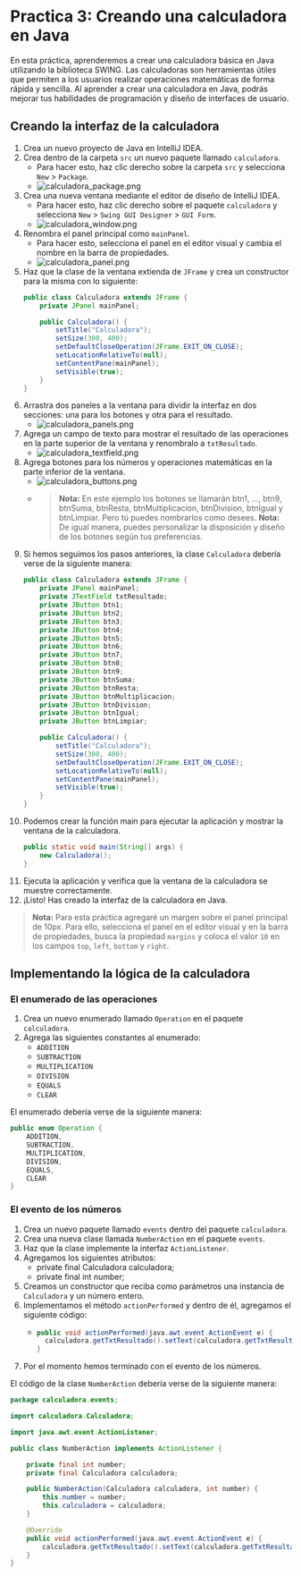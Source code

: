 # Practica 3: Creando una calculadora en Java

En esta práctica, aprenderemos a crear una calculadora básica en Java utilizando la biblioteca SWING. Las calculadoras
son herramientas útiles que permiten a los usuarios realizar operaciones matemáticas de forma rápida y sencilla. Al
aprender a crear una calculadora en Java, podrás mejorar tus habilidades de programación y diseño de interfaces de
usuario.

## Creando la interfaz de la calculadora

1. Crea un nuevo proyecto de Java en IntelliJ IDEA.
2. Crea dentro de la carpeta `src` un nuevo paquete llamado `calculadora`.
    - Para hacer esto, haz clic derecho sobre la carpeta `src` y selecciona `New` > `Package`.
    - ![calculadora_package.png](calculadora_package.png)
3. Crea una nueva ventana mediante el editor de diseño de IntelliJ IDEA.
    - Para hacer esto, haz clic derecho sobre el paquete `calculadora` y selecciona
      `New` > `Swing GUI Designer` > `GUI Form`.
    - ![calculadora_window.png](calculadora_window.png)
4. Renombra el panel principal como `mainPanel`.
    - Para hacer esto, selecciona el panel en el editor visual y cambia el nombre en la barra de propiedades.
    - ![calculadora_panel.png](calculadora_panel.png)
5. Haz que la clase de la ventana extienda de `JFrame` y crea un constructor para la misma con lo siguiente:
    ```java
    public class Calculadora extends JFrame {
        private JPanel mainPanel;

        public Calculadora() {
            setTitle("Calculadora");
            setSize(300, 400);
            setDefaultCloseOperation(JFrame.EXIT_ON_CLOSE);
            setLocationRelativeTo(null);
            setContentPane(mainPanel);
            setVisible(true);
        }
    }
    ```
6. Arrastra dos paneles a la ventana para dividir la interfaz en dos secciones: una para los botones y otra para el
   resultado.
    - ![calculadora_panels.png](calculadora_paneles.png)
7. Agrega un campo de texto para mostrar el resultado de las operaciones en la parte superior de la ventana y renombralo
   a `txtResultado`.
    - ![calculadora_textfield.png](calculadora_textfield.png)
8. Agrega botones para los números y operaciones matemáticas en la parte inferior de la ventana.
    - ![calculadora_buttons.png](calculadora_buttons.png)
    - > **Nota:** En este ejemplo los botones se llamarán btn1, ..., btn9, btnSuma, btnResta, btnMultiplicacion,
      btnDivision, btnIgual y btnLimpiar. Pero tú puedes nombrarlos como desees.
      > **Nota:** De igual manera, puedes personalizar la disposición y diseño de los botones según tus preferencias.
9. Si hemos seguimos los pasos anteriores, la clase `Calculadora` debería verse de la siguiente manera:
    ```java
    public class Calculadora extends JFrame {
        private JPanel mainPanel;
        private JTextField txtResultado;
        private JButton btn1;
        private JButton btn2;
        private JButton btn3;
        private JButton btn4;
        private JButton btn5;
        private JButton btn6;
        private JButton btn7;
        private JButton btn8;
        private JButton btn9;
        private JButton btnSuma;
        private JButton btnResta;
        private JButton btnMultiplicacion;
        private JButton btnDivision;
        private JButton btnIgual;
        private JButton btnLimpiar;

        public Calculadora() {
            setTitle("Calculadora");
            setSize(300, 400);
            setDefaultCloseOperation(JFrame.EXIT_ON_CLOSE);
            setLocationRelativeTo(null);
            setContentPane(mainPanel);
            setVisible(true);
        }
    }
    ```
10. Podemos crear la función main para ejecutar la aplicación y mostrar la ventana de la calculadora.
    ```java
    public static void main(String[] args) {
        new Calculadora();
    }
    ```
11. Ejecuta la aplicación y verifica que la ventana de la calculadora se muestre correctamente.
12. ¡Listo! Has creado la interfaz de la calculadora en Java.

> **Nota:** Para esta práctica agregaré un margen sobre el panel principal de 10px. Para ello, selecciona el panel en el
> editor visual y en la barra de propiedades, busca la propiedad `margins` y coloca el valor `10` en los campos `top`,
> `left`, `bottom` y `right`.

## Implementando la lógica de la calculadora

### El enumerado de las operaciones

1. Crea un nuevo enumerado llamado `Operation` en el paquete `calculadora`.
2. Agrega las siguientes constantes al enumerado:
    - `ADDITION`
    - `SUBTRACTION`
    - `MULTIPLICATION`
    - `DIVISION`
    - `EQUALS`
    - `CLEAR`

El enumerado debería verse de la siguiente manera:

```java
public enum Operation {
    ADDITION,
    SUBTRACTION,
    MULTIPLICATION,
    DIVISION,
    EQUALS,
    CLEAR
}
```

### El evento de los números

1. Crea un nuevo paquete llamado `events` dentro del paquete `calculadora`.
2. Crea una nueva clase llamada `NumberAction` en el paquete `events`.
3. Haz que la clase implemente la interfaz `ActionListener`.
4. Agregamos los siguientes atributos:
    - private final Calculadora calculadora;
    - private final int number;
5. Creamos un constructor que reciba como parámetros una instancia de `Calculadora` y un número entero.
6. Implementamos el método `actionPerformed` y dentro de él, agregamos el siguiente código:
    - ```java
      public void actionPerformed(java.awt.event.ActionEvent e) {
        calculadora.getTxtResultado().setText(calculadora.getTxtResultado().getText() + number);
      }
      ```
7. Por el momento hemos terminado con el evento de los números.

El código de la clase `NumberAction` debería verse de la siguiente manera:

```java
package calculadora.events;

import calculadora.Calculadora;

import java.awt.event.ActionListener;

public class NumberAction implements ActionListener {

    private final int number;
    private final Calculadora calculadora;

    public NumberAction(Calculadora calculadora, int number) {
        this.number = number;
        this.calculadora = calculadora;
    }

    @Override
    public void actionPerformed(java.awt.event.ActionEvent e) {
        calculadora.getTxtResultado().setText(calculadora.getTxtResultado().getText() + number);
    }
}
```